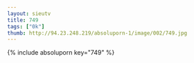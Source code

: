 ```yaml
--- 
layout: sieutv
title: 749
tags: ["0k"]
thumb: http://94.23.248.219/absoluporn-1/image/002/749.jpg
---
```

{% include absoluporn key="749" %} 
